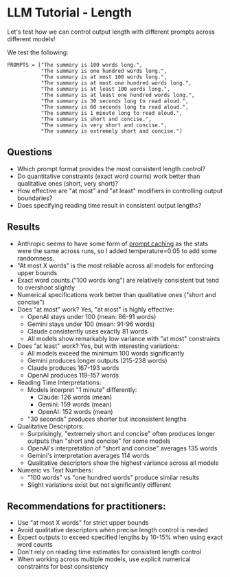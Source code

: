# LLM Tutorial - Length

Let's test how we can control output length with different prompts across different models!

We test the following:

```
PROMPTS = ["The summary is 100 words long.",
           "The summary is one hundred words long.",
           "The summary is at most 100 words long.",
           "The summary is at most one hundred words long.",
           "The summary is at least 100 words long.",
           "The summary is at least one hundred words long.",
           "The summary is 30 seconds long to read aloud.",
           "The summary is 60 seconds long to read aloud.",
           "The summary is 1 minute long to read aloud.",
           "The summary is short and concise.",
           "The summary is very short and concise.",
           "The summary is extremely short and concise."]
```

## Questions

- Which prompt format provides the most consistent length control?
- Do quantitative constraints (exact word counts) work better than qualitative ones (short, very short)?
- How effective are "at most" and "at least" modifiers in controlling output boundaries?
- Does specifying reading time result in consistent output lengths?

## Results

- Anthropic seems to have some form of [prompt caching](https://www.anthropic.com/news/prompt-caching) as the
  stats were the same across runs, so I added temperature=0.05 to add some randomness.
- "At most X words" is the most reliable across all models for enforcing upper bounds
- Exact word counts ("100 words long") are relatively consistent but tend to overshoot slightly
- Numerical specifications work better than qualitative ones ("short and concise")
- Does "at most" work? Yes, "at most" is highly effective:
  - OpenAI stays under 100 (mean: 86-91 words)
  - Gemini stays under 100 (mean: 91-96 words)
  - Claude consistently uses exactly 81 words
  - All models show remarkably low variance with "at most" constraints
- Does "at least" work? Yes, but with interesting variations:
  - All models exceed the minimum 100 words significantly
  - Gemini produces longer outputs (215-238 words)
  - Claude produces 167-193 words
  - OpenAI produces 119-157 words
- Reading Time Interpretations:
  - Models interpret "1 minute" differently:
      - Claude: 126 words (mean)
      - Gemini: 159 words (mean)
      - OpenAI: 152 words (mean)
  - "30 seconds" produces shorter but inconsistent lengths
- Qualitative Descriptors:
  - Surprisingly, "extremely short and concise" often produces longer outputs than "short and concise" for some models
  - OpenAI's interpretation of "short and concise" averages 135 words
  - Gemini's interpretation averages 114 words
  - Qualitative descriptors show the highest variance across all models
- Numeric vs Text Numbers:
  - "100 words" vs "one hundred words" produce similar results
  - Slight variations exist but not significantly different

## Recommendations for practitioners:
- Use "at most X words" for strict upper bounds
- Avoid qualitative descriptors when precise length control is needed
- Expect outputs to exceed specified lengths by 10-15% when using exact word counts
- Don't rely on reading time estimates for consistent length control
- When working across multiple models, use explicit numerical constraints for best consistency